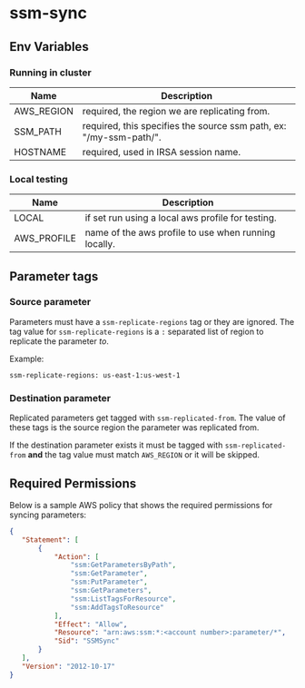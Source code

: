# ssm-sync

## Env Variables

### Running in cluster

| Name | Description | 
|-------------|--------------------------------------------------------------------|
| AWS_REGION  | required, the region we are replicating from.                      |
| SSM_PATH    | required, this specifies the source ssm path, ex: "/my-ssm-path/". |
| HOSTNAME    | required, used in IRSA session name.                               |

### Local testing
| Name | Description | 
|-------------|-------------------------------------------------------------------|
| LOCAL       | if set run using a local aws profile for testing.                 |
| AWS_PROFILE | name of the aws profile to use when running locally.              |

## Parameter tags

### Source parameter

Parameters must have a `ssm-replicate-regions` tag or they are ignored. The tag value for
`ssm-replicate-regions` is a `:` separated list of region to replicate the parameter _to_.

Example: 

```
ssm-replicate-regions: us-east-1:us-west-1
```

### Destination parameter

Replicated parameters get tagged with `ssm-replicated-from`. The value of these tags is the source region the parameter was replicated from.

If the destination parameter exists it must be tagged with `ssm-replicated-from` **and** the tag value must match `AWS_REGION` or it will be skipped.

## Required Permissions

Below is a sample AWS policy that shows the required permissions for syncing parameters:

```json
{
   "Statement": [
       {
           "Action": [
               "ssm:GetParametersByPath",
               "ssm:GetParameter",
               "ssm:PutParameter",
               "ssm:GetParameters",
               "ssm:ListTagsForResource",
               "ssm:AddTagsToResource"
           ],
           "Effect": "Allow",
           "Resource": "arn:aws:ssm:*:<account number>:parameter/*",
           "Sid": "SSMSync"
       }
   ],
   "Version": "2012-10-17"
}
```
